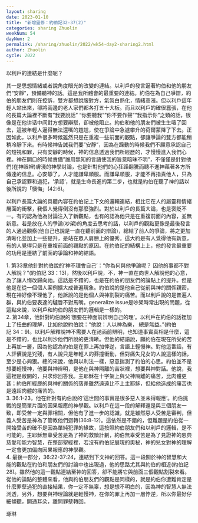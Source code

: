 ```yaml
---
layout: sharing
date: 2023-01-10
title: "新增靈修：約伯記32-37(2)"
categories: sharing Zhuolin
weekNum: 54
dayNum: 2
permalink: /sharing/zhuolin/2022/wk54-day2-sharing2.html
author: Zhuolin
cycle: 2022
---
```


以利戶的連結是什麼呢？  

其一是思想情緒或者說角度眼光的改變的連結。以利戶的發言逼著約伯和他的朋友們“安靜”，預備聽神的話。這是我所體會的最重要的連結。約伯在為自己爭辯，約伯的朋友們則在控訴，雙方都想說服對方，氣氛白熱化，情緒高漲。但以利戶這年輕人站出來，卻將兩邊的老人家們都各打五十大板。而且以利戶的確很囂張，在他的長篇大論裡不斷有”我要說話” “你要聽我””你不要作聲””我指示你”之類的話，很像是在他讲话中间對方想要辯駁，卻被他阻止。約伯和他的朋友們被生生噎了回去，這被年輕人逼得無法還嘴的尷尬，使在爭論中急遽攀升的荷爾蒙降了下去。正因如此，以利戶很多時候雖然只是在重複一些前面的觀點，卻讓爭論的雙方都能稍稍冷靜下來。有時候神告誡我們要”安靜”，因為在躁動的時候我們不願意承認自己的短視和罪，只有安靜的時候，神的信息透過我們所經歷的，才慢慢進入我們心裡。神在開口的時候責備”誰用無知的言語使我的旨意暗昧不明”，不僅僅是針對他們(在神眼裡)膚淺的神學討論，也是針對他們的心狂躁翻騰而聽不進神藉著各方所傳達的信息。心安靜了，人才能謙卑順服。而謙卑順服，才能不再指責他人，只為自己承認罪和過犯，‘承認’，就是生命長進的第二步，也就是約伯在聽了神的話以後所說的「懊悔」(42:6)。  

以利戶長篇大論的具體內容在約伯記上下文的邏輯連結，相比它在人的屬靈和情緒層面的衝擊，我個人覺得倒沒有那麼強烈。對於以利戶的長篇大論，也是褒貶不一。有的認為他為討論注入了新觀點，也有的認為他只是在重複前面的內容，並無新意。若是放在人的爭論(吵架)的角度去思考的話，以利戶的觀點更像是最後發言的人通過觀察(他自己也說是一直在聽前面的辯論)，總結了前人的爭論，將之更加清晰化並加上一些提升，是站在眾人肩膀上的優秀。這大約是有人覺得他有新意，有的人覺得只是在重複前面的觀點的原因。在約伯記的結構上上，他的發言最重要的功用是連結了前面的爭論和神的結語。  

1. 第33章他針對約伯說的‘神不理會自己’：“你為何與他爭論呢？ 因他的事都不對人解說？”(約伯記‬ ‭33‬：‭13)，然後以利戶說，不，神一直在向世人解說他的心意，為了讓人悔改歸向祂。這話是不錯的，也是在約伯的朋友們的論點上的提升。但是他是在從一個個人案例擴大成普遍現象。約伯說的是他自己從前與神的關係親密，現在神好像不理他了，他訴說的是他個人與神割裂的痛苦。而以利戶說的是普遍人群，與約伯要表達的驢唇不對馬嘴。generalize issue是吵架時常出現的問題，從這點來說，以利戶和約伯的朋友們的邏輯是一樣的。  
2. 第34章，他針對約伯說的‘想要在神面前辨明自己的理’。以利戶在約伯的話裡加上了扭曲的理解，比如他說約伯說：“他說：人以神為樂， 總是無益。”‭‭(約伯記‬ ‭34‬：‭9)。以利戶解釋說神不需要人在祂面前辨明，也知道事實真相是什麼，這是不錯的，也比以利沙他們所說的更清晰。但他的結語說，願約伯在現在所受的苦上再加一層，因為他認為約伯是在罪上再加悖逆，言語上輕慢神。對他這番話，有人評價說是兇殘，有人說只是年輕人的莽撞衝動，但對痛失兒女的人說這樣的話，至少是心夠狠。總的來說，他與以利法一樣，惡意揣測了約伯的心思。約伯並不是想要輕慢神，他要與神辨明，是他在與神隔離的苦狀裡，想要與神對話。他說，我這裡是敞開的，只求你回答我。主耶穌在十字架上與父神隔離的痛苦，比肉體更甚；約伯所經歷的與神的關係的落差雖然遠遠比不上主耶穌，但給他造成的痛苦也是遠超肉體的痛苦的。  
3. 36:1-23，他在針對有約伯說的‘這世間的事實是很多惡人並未得報應’。約伯挑戰的是簡單片面的因果報應的神學觀。以利戶在這一段的解釋還是與三個朋友一致，即受苦一定與罪相關，但他有了進一步的認識，就是雖然惡人受苦是審判，但義人受苦是神為了管教他們迴轉(36:8-12)。這依然是不錯的，但難題是約伯從一開始受苦的確不是因為單純犯罪的緣故，這按照約伯朋友們和以利戶的邏輯，是不可能的。主耶穌無辜受苦是為了神的救贖計劃，約伯無辜受苦是為了見證神的恩典慈愛和能力智慧，在整部聖經裡，若沒有約伯記展現的奧秘，神的兒女對神的理解一定會更加偏向因果報應的神學觀。  
4. 最後一部分，36:22-37:24，連結到下文神的回答。這一段關於神的智慧和大能的觀點在約伯和朋友們的討論中也出現過，他的思路尤其與約伯的相近(約伯記28)。雖然他的這一觀點連結至神的回答，卻不能將它與前面三個觀點割裂來看。從他的論點的整體來看，他與約伯朋友們的觀點是同樣的，就是約伯你遭難肯定是什麼罪孽過犯的直接結果，你一定不無辜，想是想不明白的，因為神的智慧人無法測透，另外，想要與神理論就是輕慢神，在你的罪上再加一層悖逆，所以你最好仔細傾聽，開通耳朵，離開罪孽轉回。  

琢琳  
    
